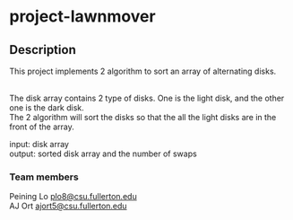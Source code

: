 # project-lawnmover

## Description
This project implements 2 algorithm to sort an array of alternating disks. <br/><br/>

The disk array contains 2 type of disks. One is the light disk, and the other one is the dark disk.<br/>
The 2 algorithm will sort the disks so that the all the light disks are in the front of the array.<br/>

input: disk array<br/>
output: sorted disk array and the number of swaps


### Team members
Peining Lo plo8@csu.fullerton.edu<br/>
AJ Ort ajort5@csu.fullerton.edu
